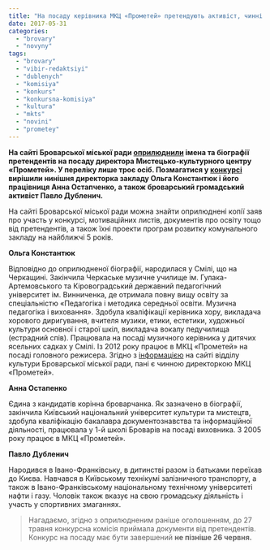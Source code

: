 ```yaml
---
title: "На посаду керівника МКЦ «Прометей» претендують активіст, чинні директорка і працівниця закладу"
date: 2017-05-31
categories: 
  - "brovary"
  - "novyny"
tags: 
  - "brovary"
  - "vibir-redaktsiyi"
  - "dublenych"
  - "komisiya"
  - "konkurs"
  - "konkursna-komisiya"
  - "kultura"
  - "mkts"
  - "novini"
  - "prometey"
---
```


**На сайті Броварської міської ради [оприлюднили](http://brovary-rada.gov.ua/news/15245.html) імена та біографії претендентів на посаду директора Мистецько-культурного центру «Прометей». У переліку лише троє осіб. Позмагатися у [конкурсі](https://mpz.brovary.org/hto-stane-kerivnykom-mkts-prometej-startuvav-konkurs/) вирішили нинішня директорка закладу Ольга Константюк і його працівниця Анна Остапченко, а також броварський громадський активіст Павло Дубленич.**

На сайті Броварської міської ради можна знайти оприлюднені копії заяв про участь у конкурсі, мотиваційних листів, документів про освіту тощо від претендентів, а також їхні проекти програм розвитку комунального закладу на найближчі 5 років.

**Ольга Константюк**

Відповідно до оприлюдненої біографії, народилася у Смілі, що на Черкащині. Закінчила Черкаське музичне училище ім. Гулака-Артемовського та Кіровоградський державний педагогічний університет ім. Винниченка, де отримала повну вищу освіту за спеціальністю «Педагогіка і методика середньої освіти. Музична педагогіка і виховання». Здобула кваліфікації керівника хору, викладача хорового диригування, вчителя музики, етики, естетики, художньої культури основної і старої шкіл, викладача вокалу педучилища (естрадний спів). Працювала на посаді музичного керівника у дитячих ясельних садках у Смілі. Із 2012 року працює в МКЦ «Прометей» на посаді головного режисера. Згідно з [інформацією](http://www.kulturabr.kiev.ua/mkc-prometey/pro-mkc-prometey) на сайті відділу культури Броварської міської ради, пані є чинною директоркою МКЦ «Прометей».

**Анна Остапенко**

Єдина з кандидатів корінна броварчанка. Як зазначено в біографії, закінчила Київський національний університет культури та мистецтв, здобула кваліфікацію бакалавра документознавства та інформаційної діяльності, працювала у 1-й школі Броварів на посаді виховника. З 2005 року працює в МКЦ «Прометей».

**Павло Дубленич**

Народився в Івано-Франківську, в дитинстві разом із батьками переїхав до Києва. Навчався в Київському технікумі залізничного транспорту, а також в Івано-Франківському національному технічному університеті нафти і газу. Чоловік також вказує на свою громадську діяльність і участь у спортивних змаганнях.

> Нагадаємо, згідно з оприлюдненим раніше оголошенням, до 27 травня конкурсна комісія приймала документи від претендентів. Конкурс на посаду має бути завершений **не пізніше 26 червня.**
